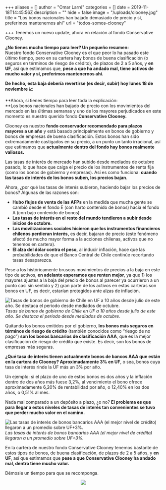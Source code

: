 +++
aliases = []
author = "Omar Larré"
categories = []
date = 2019-11-18T14:45:56Z
description = ""
hide = false
image = "/uploads/clooney.jpg"
title = "Los bonos nacionales han bajado demasiado de precio y sí, preferimos mantenernos ahí"
url = "todos-somos-clooney"

+++
Tenemos un nuevo update, ahora en relación al fondo Conservative Clooney.

**¿No tienes mucho tiempo para leer? Un pequeño resumen:**  
Nuestro fondo Conservative Clooney es el que peor lo ha pasado este último tiempo, pero en su cartera hay bonos de buena clasificación (o seguros en términos de riesgo de crédito), de plazos de 2 a 5 años, y **en UF**, así que estimamos que, **pese a que ha andado mal, tiene activos de mucho valor y sí, preferimos mantenernos ahí.**

**De hecho, esta baja debería revertirse (es decir, subir) hoy lunes 18 de noviembre 📈**

\**Ahora, si tienes tiempo para leer toda la explicación:  
\**Los bonos nacionales han bajado de precio con los movimientos del mercado en las últimas semanas y uno de los mayores perjudicados en este momento es nuestro querido fondo **Conservative Clooney.**

Clooney es nuestro **fondo conservador recomendado para plazos mayores a un año** y está basado principalmente en bonos de gobierno y bonos de empresas de buena clasificación. Estos bonos han sido extremadamente castigados en su precio, a un punto un tanto irracional, así que estimamos que **actualmente** **dentro del fondo hay bonos realmente valiosos.**

Las tasas de interés de mercado han subido desde mediados de octubre pasado, lo que hace que caiga el precio de los instrumentos de renta fija (como los bonos de gobierno y empresas). Así es como funciona: **cuando las tasas de interés de los bonos suben, los precios bajan**.

Ahora, ¿por qué las tasas de interés subieron, haciendo bajar los precios de bonos? Algunas de las razones son:

* **Hubo flujos de venta de las AFPs** en la medida que mucha gente se cambió desde el fondo E (con harto contenido de bonos) hacia el fondo A (con bajo contenido de bonos).
* **Las tasas de interés en el resto del mundo tendieron a subir desde inicios de octubre.**
* **Las movilizaciones sociales hicieron que los instrumentos financieros chilenos perdieran interés,** es decir, bajaran de precio (este fenómeno afectó de mucho mayor forma a la acciones chilenas, activos que no tenemos en cartera).
* **El alza del dólar contra el peso,** al inducir inflación, hace que las probabilidades de que el Banco Central de Chile continúe recortando tasas desaparezca.

Pese a los históricamente bruscos movimientos de precios a la baja en este tipo de activos, **en adelante esperamos que renten mejor**, ya que 1) los mayores ajustes a la baja del precio de bonos al parecer ya ocurrieron a un punto casi sin sentido y 2) gran parte de los activos en estas carteras son bonos en UF, es decir, estarían protegidos ante alzas de inflación.

​![Tasas de bonos de gobierno de Chile en UF a 10 años desde julio de este año. Se destaca el periodo desde mediados de octubre.](/uploads/BCU.png)_Tasas de bonos de gobierno de Chile en UF a 10 años desde julio de este año. Se destaca el periodo desde mediados de octubre._

Quitando los bonos emitidos por el gobierno, **los bonos más seguros en términos de riesgo de crédito** (también conocidos como “riesgo de no pago”) **son los bonos bancarios de clasificación AAA**, que es la mejor clasificación de riesgo de crédito que existe. Es decir, son los bonos de empresas más seguras.

**¿Qué tasa de interés tienen actualmente bonos de bancos AAA que están en la cartera de Clooney? Aproximadamente 3% en UF**, o sea, bonos cuya tasa de interés rinde la UF más un 3% por año.

Un ejemplo: si el plazo de uno de estos bonos es dos años y la inflación dentro de dos años más fuese 3,2%, al vencimiento el bono ofrece aproximadamente 6,20% de rentabilidad por año, o 12,40% en los dos años, o 0,51% al mes.

Nada mal comparado a un depósito a plazo, ¿o no? **El problema es que para llegar a estos niveles de tasas de interés tan convenientes se tuvo que perder mucho valor en el camino.**

![Las tasas de interés de bonos bancarios AAA (el mejor nivel de crédito) llegaron a un promedio sobre UF+3%.](/uploads/tasadeinteres.png)_Las tasas de interés de bonos bancarios AAA (el mejor nivel de crédito) llegaron a un promedio sobre UF+3%._

En la cartera de nuestro fondo Conservative Clooney tenemos bastante de estos tipos de bonos, de buena clasificación, de plazos de 2 a 5 años, y **en UF**, así que estimamos que **pese a que Conservative Clooney ha andado mal, dentro tiene mucho valor.**

Démosle un tiempo para que se recomponga.

<div style="text-align:center"> <figure> <img src="/uploads/clooney.gif"> </figure> </div>

​